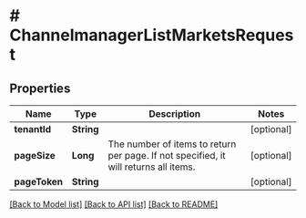 # # ChannelmanagerListMarketsRequest


## Properties 


Name | Type | Description | Notes
------------ | ------------- | ------------- | -------------
**tenantId**| **String** |   | [optional]
**pageSize**| **Long** | The number of items to return per page. If not specified, it will returns all items.  | [optional]
**pageToken**| **String** |   | [optional]


[[Back to Model list]](../../README.md#models) [[Back to API list]](../../README.md#endpoints) [[Back to README]](../../README.md)

